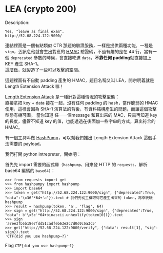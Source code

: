 # LEA (crypto 200)

Description:
```
Yes, "leave as final exam".
http://52.68.224.122:9000/
```

連結裡面是一個有點類似 CTR 那題的驗證服務，一樣是提供兩種功能，一種是 `sign`，丟訊息他就會生出對應的 [HMAC](https://en.wikipedia.org/wiki/Hash-based_message_authentication_code) 驗證碼，不過有趣的是在 44 行，當有一個 `deprecated` 參數的時候，會直接吃進 `data`，**不靠任何 padding**就直接加上 KEY 產生 SHA-1。<br>
這麼做，就製造了一些可以攻擊的空間。

這題裡面有不自動 padding 產生的 HMAC，題目名稱又叫 LEA，開宗明義就是 Length Extension Attack 嘛！

[Length Extension Attack](https://en.wikipedia.org/wiki/Length_extension_attack) 是一種針對這種情況的攻擊型態：<br>
直接拿把 key + data 接在一起，沒有任何 padding 的 hash，當作脆弱的 HMAC 使用，這樣會因為 SHA-1 演算法的背後，有資料結構產生的問題，而讓這個攻擊型態有機可圖。
當你知道 任一一個message 和算出來的 MAC，只需再知道 key 的長度，儘管不知道 key 的值，也能透過在後面加一些字串的方式，算出符合的 HMAC。

有一個工具叫做 [HashPump](https://github.com/bwall/HashPump)，可以幫我們推出 Length Extension Attack 這個手法需要的 payload。

我們打開 python intrepreter，開始吧：

首先先 import 需要的函式庫（`hashpump`、用來發 HTTP 的 `requests`、解析 base64 編碼的 `base64`）：

```
>>> from requests import get
>>> from hashpumpy import hashpump
>>> import base64
>>> token = get("http://52.68.224.122:9000/sign", {"deprecated":True, "data":'\x36'*64+'a'}).text # 我們先從主機取得它產生出來的 token，再來玩玩 hashpump
>>> result = hashpump(token, 'a', 'flag', 64)
>>> sign = get("http://52.68.224.122:9000/sign", {"deprecated":True, "data": b'\x5c'*64+binascii.unhexlify(token[0])}).text
>>> sign
'a7ee3fb6b18e7fdd51cadfeb63e2c7d0d0c6a3c5'
>>> get("http://52.68.224.122:9000/verify", {"data": result[1], "sig": sign}).text
'CTF{did you use hashpump~?}'
```

Flag `CTF{did you use hashpump~?}`

